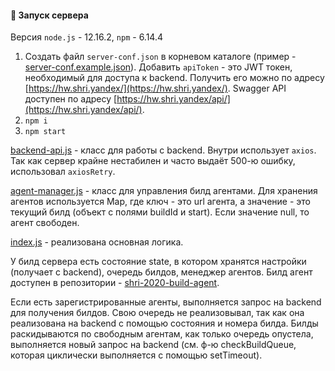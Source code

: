 #### 🚀 Запуск сервера

Версия `node.js` - 12.16.2, `npm` - 6.14.4

1) Cоздать файл `server-conf.json` в корневом каталоге (пример - [server-conf.example.json](server-conf.example.json)). Добавить `apiToken` - это JWT токен, необходимый для доступа к backend. Получить его можно по адресу [https://hw.shri.yandex/](https://hw.shri.yandex/). Swagger API доступен по адресу [https://hw.shri.yandex/api/](https://hw.shri.yandex/api/).
2) `npm i`
3) `npm start`

[backend-api.js](backend-api.js) - класс для работы с backend. Внутри использует `axios`. Так как сервер крайне нестабилен и часто выдаёт 500-ю ошибку, использовал `axiosRetry`.

[agent-manager.js](agent-manager.js) - класс для управления билд агентами. Для хранения агентов используется Map, где ключ - это url агента, а значение - это текущий билд (объект с полями buildId и start). Если значение null, то агент свободен.

[index.js](index.js) - реализована основная логика.

У билд сервера есть состояние state, в котором хранятся настройки (получает с backend), очередь билдов, менеджер агентов. Билд агент доступен в репозитории - [shri-2020-build-agent](https://github.com/mpoliakov/shri-2020-build-agent).

Если есть зарегистрированные агенты, выполняется запрос на backend для получения билдов. Свою очередь не реализовывал, так как она реализована на backend с помощью состояния и номера билда. Билды раскидываются по свободным агентам, как только очередь опустела, выполняется новый запрос на backend (см. ф-ю checkBuildQueue, которая циклически выполняется с помощью setTimeout).
